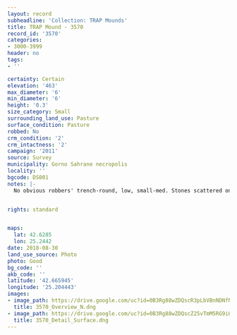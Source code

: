 ```yaml
---
layout: record
subheadline: 'Collection: TRAP Mounds'
title: TRAP Mound - 3570
record_id: '3570'
categories:
- 3000-3999
header: no
tags:
- ''

certainty: Certain
elevation: '463'
max_diameter: '6'
min_diameter: '6'
height: '0.3'
size_category: Small
surrounding_land_use: Pasture
surface_condition: Pasture
robbed: No
crm_condition: '2'
crm_intactness: '2'
campaign: '2011'
source: Survey
municipality: Gorno Sahrane necropolis
locality: ''
bgcode: DS001
notes: |-
  No obvious robbers' trench-round, low, small-med. Stones scattered on top. Some damage by agricultural activity.


rights: standard


maps:
  lat: 42.6285
  lon: 25.2442
date: 2018-08-30
land_use_source: Photo
photo: Good
bg_code: ''
akb_code: ''
latitude: '42.665945'
longitude: '25.204443'
images:
- image_path: https://drive.google.com/uc?id=0B3Rg88wZDQscR3pLbVBnNDNfNnc
  title: 3570_Overview_N.dng
- image_path: https://drive.google.com/uc?id=0B3Rg88wZDQscZ25vTmM5RG9iOWM
  title: 3570_Detail_Surface.dng
---
```

